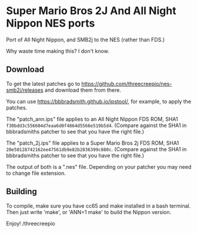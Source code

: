 # Super Mario Bros 2J And All Night Nippon NES ports

Port of All Night Nippon, and SMB2j to the NES (rather than FDS.)

Why waste time making this? I don't know.

## Download

To get the latest patches go to https://github.com/threecreepio/nes-smb2j/releases and download them from there.

You can use https://bbbradsmith.github.io/ipstool/, for example, to apply the patches.

The "patch_ann.ips" file applies to an All Night Nippon FDS ROM, SHA1 `f30bdd3c556604d7eaa6d0f4864d5566e519b5d4`. (Compare against the SHA1 in bbbradsmiths patcher to see that you have the right file.)

The "patch_2j.ips" file applies to a Super Mario Bros 2j FDS ROM, SHA1 `20e50128742162ee47561db9e82b2836399c880c`. (Compare against the SHA1 in bbbradsmiths patcher to see that you have the right file.)

The output of both is a ".nes" file. Depending on your patcher you may need to change file extension.

## Building

To compile, make sure you have cc65 and make installed in a bash terminal. Then just write 'make', or 'ANN=1 make' to build the Nippon version.

Enjoy!
/threecreepio
